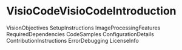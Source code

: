 # VisioCodeVisioCodeIntroduction
VisionObjectives
SetupInstructions
ImageProcessingFeatures
RequiredDependencies
CodeSamples
ConfigurationDetails
ContributionInstructions
ErrorDebugging
LicenseInfo
